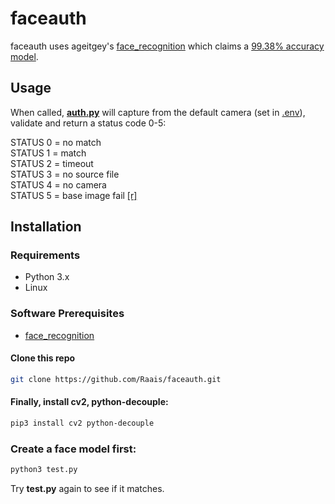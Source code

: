 # faceauth

faceauth uses ageitgey's [face_recognition](https://github.com/ageitgey/face_recognition) which claims a [99.38% accuracy model](https://github.com/ageitgey/face_recognition#face-recognition).

## Usage

When called, **[auth.py](https://github.com/Raais/faceauth/blob/main/auth.py)** will capture from the default camera (set in [.env](https://github.com/Raais/faceauth/blob/main/.env)), validate and return a status code 0-5:

STATUS 0 = no match  
STATUS 1 = match  
STATUS 2 = timeout  
STATUS 3 = no source file  
STATUS 4 = no camera  
STATUS 5 = base image fail [[r]](https://github.com/Raais/faceauth/blob/e46dd0458639ffc02bcc85b82ac0f038bc8384d0/auth.py#L26)

## Installation

### Requirements

  * Python 3.x
  * Linux
  
### Software Prerequisites

  * [face_recognition](https://github.com/ageitgey/face_recognition)
  
#### Clone this repo

```bash
git clone https://github.com/Raais/faceauth.git
```
  
#### Finally, install cv2, python-decouple:

```bash
pip3 install cv2 python-decouple
```

### Create a face model first:

```bash
python3 test.py
```

Try **test.py** again to see if it matches.
